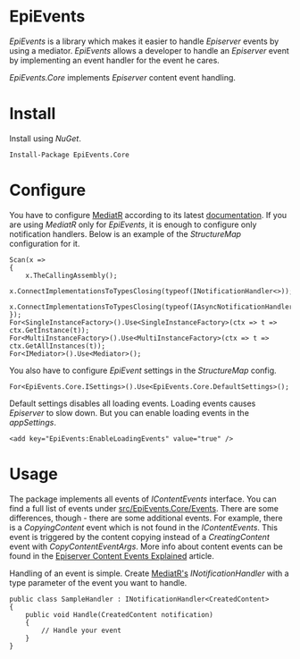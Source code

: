 # EpiEvents

_EpiEvents_ is a library which makes it easier to handle _Episerver_ events by using a mediator. _EpiEvents_ allows a developer to handle an _Episerver_ event by implementing an event handler for the event he cares.

_EpiEvents.Core_ implements _Episerver_ content event handling.

# Install

Install using _NuGet_.

```
Install-Package EpiEvents.Core
```

# Configure

You have to configure [MediatR](https://github.com/jbogard/MediatR) according to its latest [documentation](https://github.com/jbogard/MediatR/wiki#structuremap). If you are using _MediatR_ only for _EpiEvents_, it is enough to configure only notification handlers. Below is an example of the _StructureMap_ configuration for it.

```
Scan(x =>
{
    x.TheCallingAssembly();
    x.ConnectImplementationsToTypesClosing(typeof(INotificationHandler<>));
    x.ConnectImplementationsToTypesClosing(typeof(IAsyncNotificationHandler<>));
});
For<SingleInstanceFactory>().Use<SingleInstanceFactory>(ctx => t => ctx.GetInstance(t));
For<MultiInstanceFactory>().Use<MultiInstanceFactory>(ctx => t => ctx.GetAllInstances(t));
For<IMediator>().Use<Mediator>();
```

You also have to configure _EpiEvent_ settings in the _StructureMap_ config.

```
For<EpiEvents.Core.ISettings>().Use<EpiEvents.Core.DefaultSettings>();
```

Default settings disables all loading events. Loading events causes _Episerver_ to slow down. But you can enable loading events in the _appSettings_.

```
<add key="EpiEvents:EnableLoadingEvents" value="true" />
```

# Usage

The package implements all events of _IContentEvents_ interface. You can find a full list of events under [src/EpiEvents.Core/Events](src/EpiEvents.Core/Events). There are some differences, though - there are some additional events. For example, there is a _CopyingContent_ event which is not found in the _IContentEvents_. This event is triggered by the content copying instead of a _CreatingContent_ event with _CopyContentEventArgs_. More info about content events can be found in the [Episerver Content Events Explained](http://marisks.net/2017/01/22/episerver-content-events-explained/) article.

Handling of an event is simple. Create [MediatR's](https://github.com/jbogard/MediatR/wiki#publishing) _INotificationHandler_ with a type parameter of the event you want to handle.

```
public class SampleHandler : INotificationHandler<CreatedContent>
{
    public void Handle(CreatedContent notification)
    {
        // Handle your event
    }
}
```